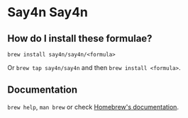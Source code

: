 # Say4n Say4n

## How do I install these formulae?

`brew install say4n/say4n/<formula>`

Or `brew tap say4n/say4n` and then `brew install <formula>`.

## Documentation

`brew help`, `man brew` or check [Homebrew's documentation](https://docs.brew.sh).
